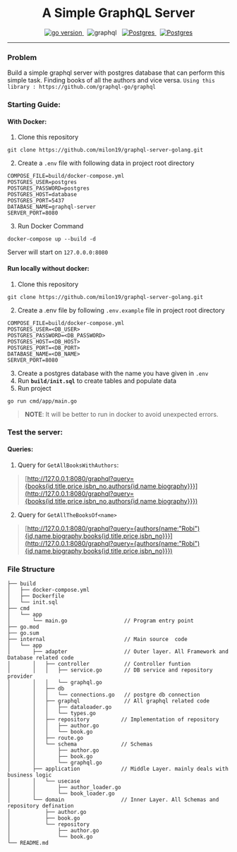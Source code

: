 <h1 align="center">
A Simple GraphQL Server
</h1>
<p align="center">
    <a href="#" target="_blank">
        <img src="https://img.shields.io/badge/Go-1.17+-00ADD8?style=for-the-badge&logo=go" alt="go version" /> 
    </a>
    &nbsp;
    <a>
        <img src="https://img.shields.io/badge/GraphQl-E10098?style=for-the-badge&logo=graphql&logoColor=white" alt="graphql" />
    </a>
    &nbsp;
    <a href="#" target="_blank">
        <img src="https://img.shields.io/badge/PostgreSQL-316192?style=for-the-badge&logo=postgresql&logoColor=white" alt="Postgres" />
    </a>
    &nbsp;
    <a href="#" target="_blank">
        <img src="https://img.shields.io/badge/Docker-2CA5E0?style=for-the-badge&logo=docker&logoColor=white" alt="Postgres" />
    </a>
</p>
<hr/>

### Problem

Build a simple graphql server with postgres database that can perform this simple task. Finding books of all the authors and vice versa. `Using this library : https://github.com/graphql-go/graphql`

### Starting Guide:
#### With Docker:
1. Clone this repository
```shell
git clone https://github.com/milon19/graphql-server-golang.git 
```

2. Create a `.env` file with following data in project root directory
```dotenv
COMPOSE_FILE=build/docker-compose.yml
POSTGRES_USER=postgres
POSTGRES_PASSWORD=postgres
POSTGRES_HOST=database
POSTGRES_PORT=5437
DATABASE_NAME=graphql-server
SERVER_PORT=8080
```

3. Run Docker Command
```shell
docker-compose up --build -d
```
Server will start on `127.0.0.0:8080`

#### Run locally without docker:
1. Clone this repository
```shell
git clone https://github.com/milon19/graphql-server-golang.git
```
2. Create a .env file by following `.env.example` file in project root directory
```dotenv
COMPOSE_FILE=build/docker-compose.yml
POSTGRES_USER=<DB_USER>
POSTGRES_PASSWORD=<DB_PASSWORD>
POSTGRES_HOST=<DB_HOST>
POSTGRES_PORT=<DB_PORT>
DATABASE_NAME=<DB_NAME>
SERVER_PORT=8080
```
3. Create a postgres database with the name you have given in `.env`
4. Run **`build/init.sql`** to create tables and populate data
5. Run project
```shell
go run cmd/app/main.go 
```

> **NOTE**: It will be better to run in docker to avoid unexpected errors.

### Test the server:
#### Queries:
1. Query for `GetAllBooksWithAuthors`: 

> [http://127.0.0.1:8080/graphql?query={books{id,title,price,isbn_no,authors{id,name,biography}}}](http://127.0.0.1:8080/graphql?query={books{id,title,price,isbn_no,authors{id,name,biography}}})

2. Query for `GetAllTheBooksOf<name>`
> [http://127.0.0.1:8080/graphql?query={authors(name:"Robi"){id,name,biography,books{id,title,price,isbn_no}}}](http://127.0.0.1:8080/graphql?query={authors(name:"Robi"){id,name,biography,books{id,title,price,isbn_no}}})

### File Structure
```shell
├── build
│   ├── docker-compose.yml
│   ├── Dockerfile
│   └── init.sql
├── cmd
│   └── app
│       └── main.go                  // Program entry point
├── go.mod
├── go.sum
├── internal                         // Main source  code
│   └── app
│       ├── adapter                  // Outer layer. All Framework and Database related code
│       │   ├── controller           // Controller funtion
│       │   │   ├── service.go       // DB service and repository provider
│       │   │   └── graphql.go
│       │   ├── db
│       │   │   └── connections.go   // postgre db connection
│       │   ├── graphql              // All graphql related code
│       │   │   ├── dataloader.go
│       │   │   └── types.go
│       │   ├── repository          // Implementation of repository
│       │   │   ├── author.go
│       │   │   └── book.go
│       │   ├── route.go
│       │   └── schema              // Schemas
│       │       ├── author.go
│       │       ├── book.go
│       │       └── graphql.go
│       ├── application             // Middle Layer. mainly deals with business logic
│       │   └── usecase
│       │       ├── author_loader.go
│       │       └── book_loader.go
│       └── domain                  // Inner Layer. All Schemas and repository defination
│           ├── author.go
│           ├── book.go
│           └── repository
│               ├── author.go
│               └── book.go
└── README.md

```